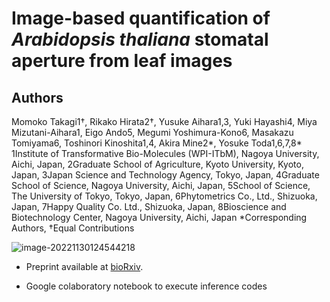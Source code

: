 # Image-based quantification of *Arabidopsis thaliana* stomatal aperture from leaf images

##  Authors

Momoko Takagi1†, Rikako Hirata2†, Yusuke Aihara1,3, Yuki Hayashi4, Miya Mizutani-Aihara1, Eigo Ando5, Megumi Yoshimura-Kono6, Masakazu Tomiyama6, Toshinori Kinoshita1,4, Akira Mine2*, Yosuke Toda1,6,7,8*
1Institute of Transformative Bio-Molecules (WPI-ITbM), Nagoya University, Aichi, Japan, 2Graduate School of Agriculture, Kyoto University, Kyoto, Japan, 3Japan Science and Technology Agency, Tokyo, Japan, 4Graduate School of Science, Nagoya University, Aichi, Japan, 5School of Science, The University of Tokyo, Tokyo, Japan, 6Phytometrics Co., Ltd., Shizuoka, Japan, 7Happy Quality Co. Ltd., Shizuoka, Japan, 8Bioscience and Biotechnology Center, Nagoya University, Aichi, Japan
*Corresponding Authors, †Equal Contributions

![image-20221130124544218](./assets/image-20221130124544218.png)

- Preprint available at [bioRxiv](placeholder).

- Google colaboratory notebook to execute inference codes
